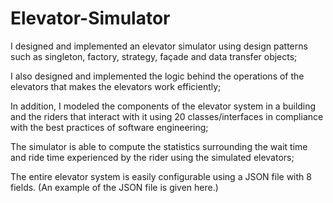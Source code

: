 # Elevator-Simulator

I designed and implemented an elevator simulator using design patterns such as singleton, factory, strategy, façade and data transfer objects;

I also designed and implemented the logic behind the operations of the elevators that makes the elevators work efficiently;

In addition, I modeled the components of the elevator system in a building and the riders that interact with it using 20 classes/interfaces in compliance with the best practices of software engineering;

The simulator is able to compute the statistics surrounding the wait time and ride time experienced by the rider using the simulated elevators;

The entire elevator system is easily configurable using a JSON file with 8 fields. (An example of the JSON file is given here.)
